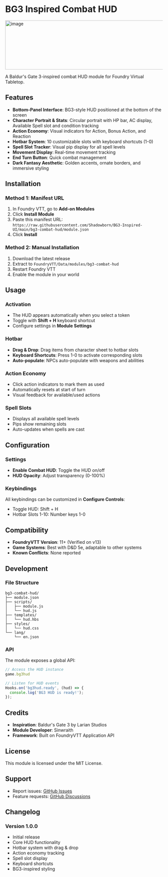 # BG3 Inspired Combat HUD
<img width="806" height="157" alt="image" src="https://github.com/user-attachments/assets/942041a5-37a3-4dd1-ae22-08ec84924a90" />


A Baldur's Gate 3-inspired combat HUD module for Foundry Virtual Tabletop.

## Features

- **Bottom-Panel Interface**: BG3-style HUD positioned at the bottom of the screen
- **Character Portrait & Stats**: Circular portrait with HP bar, AC display, Available Spell slot and condition tracking
- **Action Economy**: Visual indicators for Action, Bonus Action, and Reaction
- **Hotbar System**: 10 customizable slots with keyboard shortcuts (1-0)
- **Spell Slot Tracker**: Visual pip display for all spell levels
- **Movement Display**: Real-time movement tracking
- **End Turn Button**: Quick combat management
- **Dark Fantasy Aesthetic**: Golden accents, ornate borders, and immersive styling

## Installation

### Method 1: Manifest URL
1. In Foundry VTT, go to **Add-on Modules**
2. Click **Install Module**
3. Paste this manifest URL: `https://raw.githubusercontent.com/Shadowborn/BG3-Inspired-UI/main/bg3-combat-hud/module.json`
4. Click **Install**

### Method 2: Manual Installation
1. Download the latest release
2. Extract to `FoundryVTT/Data/modules/bg3-combat-hud`
3. Restart Foundry VTT
4. Enable the module in your world

## Usage

### Activation
- The HUD appears automatically when you select a token
- Toggle with **Shift + H** keyboard shortcut
- Configure settings in **Module Settings**

### Hotbar
- **Drag & Drop**: Drag items from character sheet to hotbar slots
- **Keyboard Shortcuts**: Press 1-0 to activate corresponding slots
- **Auto-populate**: NPCs auto-populate with weapons and abilities

### Action Economy
- Click action indicators to mark them as used
- Automatically resets at start of turn
- Visual feedback for available/used actions

### Spell Slots
- Displays all available spell levels
- Pips show remaining slots
- Auto-updates when spells are cast

## Configuration

### Settings
- **Enable Combat HUD**: Toggle the HUD on/off
- **HUD Opacity**: Adjust transparency (0-100%)

### Keybindings
All keybindings can be customized in **Configure Controls**:
- Toggle HUD: Shift + H
- Hotbar Slots 1-10: Number keys 1-0

## Compatibility

- **FoundryVTT Version**: 11+ (Verified on v13)
- **Game Systems**: Best with D&D 5e, adaptable to other systems
- **Known Conflicts**: None reported

## Development

### File Structure
```
bg3-combat-hud/
├── module.json
├── scripts/
│   ├── module.js
│   └── hud.js
├── templates/
│   └── hud.hbs
├── styles/
│   └── hud.css
└── lang/
    └── en.json
```

### API
The module exposes a global API:
```javascript
// Access the HUD instance
game.bg3hud

// Listen for HUD events
Hooks.on('bg3hud.ready', (hud) => {
  console.log('BG3 HUD is ready!');
});
```

## Credits

- **Inspiration**: Baldur's Gate 3 by Larian Studios
- **Module Developer**: Sinwraith
- **Framework**: Built on FoundryVTT Application API

## License

This module is licensed under the MIT License.

## Support

- Report issues: [GitHub Issues](https://github.com/yourusername/bg3-combat-hud/issues)
- Feature requests: [GitHub Discussions](https://github.com/yourusername/bg3-combat-hud/discussions)

## Changelog

### Version 1.0.0
- Initial release
- Core HUD functionality
- Hotbar system with drag & drop
- Action economy tracking
- Spell slot display
- Keyboard shortcuts
- BG3-inspired styling
